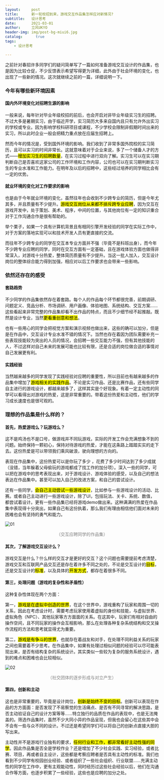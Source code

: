 ```yaml
---
layout:     post
title:      新一轮校招到来，游戏交互作品集怎样应对新情况?
subtitle:   设计思考
date:       2021-03-01
author:     立风UKYO
header-img: img/post-bg-miui6.jpg
catalog: 	  true
tags:
    - 设计思考

---
```



之前针对春招许多同学们的疑问简单写了一篇如何准备游戏交互设计的作品集，也是因为比较仓促，不少反馈表示希望写得更为详细，此外由于社会环境的变化，也出现了一些新的情况。这次就继续之前的一篇，详细说明一下。

### 今年有哪些新环境因素

#### 国内外环境变化对招聘生源的影响

一般来说，每年针对毕业年级校招的前后，也会开启对非毕业年级实习生的招聘。不过大多是暑期实习，由于临近开学，实习简历大多来自国内且只有允许外出实习的学校或专业。因为影响学校科研项目或课程，不少学校会限制非假期时间出来的实习，所以此时企业一般会把精力重点放在应届生招聘上。

然而今年的情况是，受到国外环境的影响。我们收到了非常多国外院校的实习简历，且可以实习的时间非常长。这就意味着对于企业来说，多了一个储备人才的方式——<mark>增加实习生的招聘数量</mark>，在实习过程中进行双向了解。实习生可以在实习期判断自己是否喜欢这家公司的工作环境和工作内容，公司也可以在实习期判断实习生的专业水准和工作能力。在明年及以后的招聘中，这些经过培养的同学相比会有一定的优势。

#### **就业环境的变化对工作要求的影响**

也是由于今年就业环境的变化，虽然往年也会收到不少跨专业的简历，但是今年尤其多，并且质量有不少提升。<mark>游戏交互岗位从来都不排斥跨专业应聘</mark>，因为交互在游戏开发中，处于策划、美术、程序，中间的位置，与其他岗位有一定的知识重合对于工作沟通合作是很有帮助的。

举个栗子，如果一个具有计算机背景且有相同引擎开发经验的同学在实际工作中，对于方案的落地实现可以和技术开发人员有更直接的交流。

而往年不少跨专业的同学在交互本专业方面并不强（毕竟不是科班出身），而今年不少跨专业应聘的同学，同时在交互方面有一定基础，且在游戏体验方面也做得非常深入，对游戏十分热爱，整体简历质量有不少提升。当这一批人加入，交互设计岗位的整体综合能力得到加强，相应对以后工作要求也会带来一些影响。

### **依然还存在的感受**

#### **套路趋势**

不少同学的作品集依然存在着套路。每个人的作品每个环节都很完善，前期调研、问题定义、竞品分析、市场调研、用户画像、体验地图、系统结构、交互方案……这些看起来非常完整的作品集却看不出作品的特点，而且不少细节经不起推敲。既然是设计专业，当然<mark>更看重创意和想法</mark>。

也有一些用心的同学会把视觉方案和演示视频也做出来，这些的确可以加分，但是是在作品中，交互设计专业水准不错的情况下。当然也存在着因为团队需要补充一些表现技能较为突出的人员的情况，会招聘一些交互能力不强，但有其他技能的人，不过这样对自己未来的发展可能也比较有限，还是合适的岗位做合适的事情对自己发展更有利。

#### **实践经验**

当然越来越多的同学发现了实践经验对应聘的重要性，所以目前也有越来越多的作品集中增加了<mark>游戏相关的实践作品</mark>。不论是实习作品、还是比赛作品，还有些同学自主进行的游戏设计，都越来越多了，这样其实是个好现象。有着一定主动性的同学可以看得出对游戏的热爱，这是非常重要的。带着这份热爱和主动性，他们的学习成长速度也是很可观的。

### **理想的作品集是什么样的？**

#### **首先，热爱游戏么？玩游戏么？**

这不是鸡汤也不是口号，做游戏并不同玩游戏，实际的开发工作会充满想象不到的问题。始终保持一颗初心，保持对待游戏的热爱，才能在这条路上踏踏实实的走下去。这份热爱是可以带领我们乘风破浪，驶向理想的方向的。

表现在作品集中，这份热爱可以是你玩了多少 ，花费了多少时间达到了多少成就（没错，当年躲着父母偷玩的游戏都成了找工作的加分项）。深入一些的同学，可以把在游戏中的思考表现出来，对于游戏设计、游戏体验的感受，以及自己的想法表达在作品集中。甚至可以加入自己的改进方案，和自己的尝试设计。

还有一些同学，<mark>会自己主动尝试一些游戏设计</mark>，比如参与一些游戏设计的活动、比赛。或者自己主动进行一些游戏设计，除了UI，包括玩法、关卡、系统、数值，都尝试着设计。更有一些作品集已经将游戏demo做出来。这种满满的热爱在作品集中表现得十分突出，如果自己有这份执着，那么我们有理由相信他们面对未来的困难也会有坚持的勇气和能力。

![01]({{site.baseurl}}/img-post/20210301/01.jpg)

<center><span style = "color:grey">（交互应聘同学的作品集）</span></center>

#### **其次，了解游戏交互设计么？**

游戏交互是什么？什么样的交互才是更好的交互？这个问题也需要提前考虑清楚，游戏交互和互联网产品交互还是存在着许多不同之处的，不论是交互设计的<mark>目标</mark>，还是交互设计的<mark>标准</mark>，以及具体的<mark>开发方式</mark>，都存在着很多不同。

#### **第三，处理问题（游戏的复杂性和矛盾性）**

这种复杂性体现在两个方面：

第一，<mark>游戏是在虚拟中创造的世界</mark>，在这个世界中，游戏重构了玩家和周围一切的关系，因此在考虑设计时，需要考虑玩家使用着虚拟的身份和技能，与虚拟世界、虚拟角色（NPC）、其他玩家等方方面面的关系。在这其中，玩家们有相对自由的操作空间，且不同玩家的操作会互相影响，那么在处理各种复杂系统结构和交叉操作流程的方法和思考就显得尤为重要。

第二，<mark>游戏是有争斗的世界</mark>，也就存在着战友和对手，在处理不同利益关系的玩家之间也需要着不少思考。在作品集中，如果有处理过相似问题的经验可以尽可能表现出来，是否有结构复杂的系统设计。其实类似一些较为复杂的服务系统设计，遇到的难点和困难也会比较相似。

![02]({{site.baseurl}}/img-post/20210301/02.png)

<center><span style = "color:grey">（社交团体的逐步形成与对立产生）</span></center>

#### **第四，创新和主动**

这也是非常重要的，毕竟是设计岗位，<mark>创新是始终不变的目标</mark>。创新可以表现在作品的方方面面：是否发现了不易察觉的生活痛点、是否有不同寻常的解决思路，是否主动验证自己的设计方案等等……特立独行的品质在作品的表现中，也是无法掩盖的。筛选作品集时，虽然不少大同小异的作品呈现，但我也会留心在这些其中会不会有一些与众不同的设计。不过还是希望同学们可以将自己的创新点直接大胆的写出来。

主动性并不是游戏行业独有的要求，<mark>任何行业和工作，都非常看好主动性强的同学</mark>。因此作品集是否全是学校作业？还是增加了不少社会实践、实习经验，或者比赛、项目，再或者自主设计，这些都是考察应聘者是否具有主动性的标准。我们也看到不少同学有校园创业经验、或者组织了一些社会组织、行业联盟……充满主动性的同学在工作中，更有主观能动性，同时经历过这些社会经验以后，他们在沟通合作等方面，也逐步积累了一些经验，这些也是应聘的加分之处。

